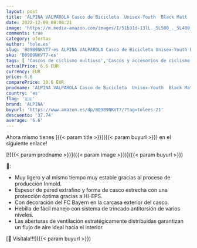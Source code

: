 ```yaml
---
layout: post
title: 'ALPINA VALPAROLA Casco de Bicicleta  Unisex-Youth  Black Matt  47-51 cm'
date: 2022-12-09 08:08:21
image: 'https://m.media-amazon.com/images/I/51b31d-13lL._SL500_._SL400_.jpg'
comments: true
category: ofertas
author: 'tole.es'
slug: 'B09B9NKVT7-es ALPINA VALPAROLA Casco de Bicicleta Unisex-Youth Black...'
sku: 'B09B9NKVT7-es'
tags: [ 'Cascos de ciclismo multiuso','Cascos y accesorios de ciclismo','Ciclismo','Deportes y aire libre','Ropa y equipo para deportes','alpina','bicicleta','🇪🇸', ]
actualPrice: 6.6 EUR
currency: EUR
price: 6.6
comparePrice: 10.6 EUR
prodname: 'ALPINA VALPAROLA Casco de Bicicleta  Unisex-Youth  Black Matt  47-51 cm'
country: 'es'
flag: '🇪🇸'
brand: 'ALPINA'
buyurl: 'https://www.amazon.es/dp/B09B9NKVT7/?tag=tolees-21'
descuento: '37.74'
average: '6.6'
---
```


Ahora mismo tienes [{{< param title >}}]({{< param buyurl >}}) en el siguiente enlace!

[![{{< param prodname >}}]({{< param image >}})]({{< param buyurl >}})

🔎:

- Muy ligero y al mismo tiempo muy estable gracias al proceso de producción Inmold.
- Espesor de pared extrafino y forma de casco estrecha con una protección óptima gracias a HI-EPS.
- Con decoración del FC Bayern en la carcasa exterior del casco.
- Hebilla de fácil manejo con sistema de trincado antitorsión de varios niveles.
- Las aberturas de ventilación estratégicamente distribuidas garantizan un flujo de aire ideal hacia el interior.

[🛒 Visítala!!!]({{< param buyurl >}})
